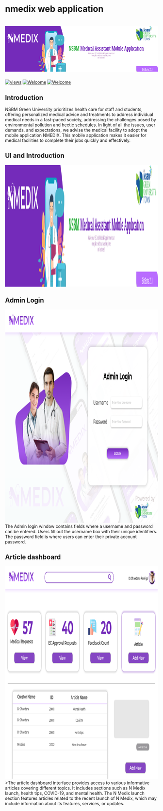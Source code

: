 # nmedix web application 
# <img src="assets/banner.png" height="150" width="1200" > 

<a href="#"><img alt="views" title="Github views" src="https://komarev.com/ghpvc/?username=isurusandaruwan697&label=Profile%20views&color=0e75b6&style=flat" width="125"/></a>
[![Welcome](https://img.shields.io/badge/NSBM%20Green%20University-Welcome-brightgreen)](#) 
[![Welcome](https://img.shields.io/badge/Mobile%20Applications-Final%20Project-orange)](#)

## Introduction
NSBM Green University prioritizes health care for staff and students, offering personalized medical advice and treatments to address individual medical needs in a fast-paced society, addressing the challenges posed by environmental pollution and hectic schedules.
In light of all the issues, user demands, and expectations, we advise the medical facility to adopt the mobile application NMEDIX. This mobile application makes it easier for medical facilities to complete their jobs quickly and effectively.

## UI and Introduction
<img src="assets/banner.png" height="400" width="1200" > 


## Admin Login
<img src="assets/Login.png" height="700" width="1200" >
The Admin login window contains fields where a username and password can be entered. Users fill out the username box with their unique identifiers. The password field is where users can enter their private account password.

## Article dashboard
<img src="assets/Medical.png" height="700" width="1200" >
>The article dashboard interface provides access to various informative articles covering different topics. It includes sections such as N Medix launch, health tips, COVID-19, and mental health. The N Medix launch section features articles related to the recent launch of N Medix, which may include information about its features, services, or updates. 

